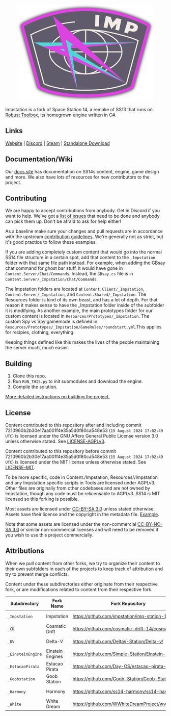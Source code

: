 <p align="center"> <img alt="Impstation" src="https://github.com/impstation/imp-station-14/blob/master/Resources/Textures/Logo/logo.png" /></p>

Impstation is a fork of Space Station 14, a remake of SS13 that runs on [Robust Toolbox](https://github.com/space-wizards/RobustToolbox), its homegrown engine written in C#.

## Links

[Website](https://impstation.gay/) | [Discord](https://discord.gg/TGNz3cEkag) | [Steam](https://store.steampowered.com/app/1255460/Space_Station_14/) | [Standalone Download](https://spacestation14.io/about/nightlies/)

## Documentation/Wiki

Our [docs site](https://docs.spacestation14.io/) has documentation on SS14s content, engine, game design and more. We also have lots of resources for new contributors to the project.

## Contributing

We are happy to accept contributions from anybody. Get in Discord if you want to help. We've got a [list of issues](https://github.com/impstation/imp-station-14/issues) that need to be done and anybody can pick them up. Don't be afraid to ask for help either!

As a baseline make sure your changes and pull requests are in accordance with the upstream [contribution guidelines](https://docs.spacestation14.com/en/general-development/codebase-info/pull-request-guidelines.html). We're generally not as strict, but it's good practice to follow these examples.

If you are adding completely custom content that would go into the normal SS14 file structure in a certain spot, add that content to the `_Impstation` folder with that same file path instead. For example, when adding the GBsay chat command for ghost bar stuff, it would have gone in `Content.Server/Chat/Commands`. Instead, the `GBsay.cs` file is in `Content.Server/_Impstation/Chat/Commands`. 

The Impstation folders are located at `Content.Client/_Impstation`, `Content.Server/_Impstation`, and `Content.Shared/_Impstation`. The Resources folder is kind of its own beast, and has a lot of depth. For that reason it makes sense to have the _Impstation folder inside of the subfolder it is modifying. As another example, the main prototypes folder for our  custom content is located in `Resources/Prototypes/_Impstation`. The custom Spy vs Spy gamemode is defined in `Resources/Prototypes/_Impstation/GameRules/roundstart.yml`.This applies for recipies, clothing, everything. 

Keeping things defined like this makes the lives of the people maintaining the server much, much easier.


## Building

1. Clone this repo.
2. Run `RUN_THIS.py` to init submodules and download the engine.
3. Compile the solution.

[More detailed instructions on building the project.](https://docs.spacestation14.com/en/general-development/setup.html)

## License

Content contributed to this repository after and including commit 7210960b2b30e17aa001f4e35a5d0f80ca548e53 (`15 August 2024 17:02:49 UTC`) is licensed under the GNU Affero General Public License version 3.0 unless otherwise stated. See [LICENSE-AGPLv3](./LICENSE-AGPLv3.TXT).

Content contributed to this repository before commit 7210960b2b30e17aa001f4e35a5d0f80ca548e53 (`15 August 2024 17:02:49 UTC`) is licensed under the MIT license unless otherwise stated. See [LICENSE-MIT](./LICENSE-MIT.TXT).

To be more specific, code in Content./Impstation, Resources//Impstation and any Impstation specific scripts in Tools are licensed under AGPLv3. Other files are originally from other codebases and are not owned by Impstation, though any code must be relicensable to AGPLv3. SS14 is MIT licensed so this forking is possible.

Most assets are licensed under [CC-BY-SA 3.0](https://creativecommons.org/licenses/by-sa/3.0/) unless stated otherwise. Assets have their license and the copyright in the metadata file. [Example](https://github.com/space-wizards/space-station-14/blob/master/Resources/Textures/Objects/Tools/crowbar.rsi/meta.json).

Note that some assets are licensed under the non-commercial [CC-BY-NC-SA 3.0](https://creativecommons.org/licenses/by-nc-sa/3.0/) or similar non-commercial licenses and will need to be removed if you wish to use this project commercially.

## Attributions

When we pull content from other forks, we try to organize their content to their own subfolders in each of the projects to keep track of attribution and try to prevent merge conflicts.

Content under these subdirectories either originate from their respective fork, or are modifications related to content from their respective fork.

| Subdirectory | Fork Name | Fork Repository | License |
|--------------|-----------|-----------------|---------|
| `_Impstation` | Impstation | https://github.com/impstation/imp-station-14/ | AGPL 3.0 |
| `_CD` | Cosmatic Drift | https://github.com/cosmatic-drift-14/cosmatic-drift | MIT |
| `_DV` | Delta-V | https://github.com/DeltaV-Station/Delta-v/ | AGPL 3.0 |
| `_EinsteinEngine` | Einstein Engines | https://github.com/Simple-Station/Einstein-Engines/ | AGPL 3.0 |
| `_EstacaoPirata` | Estacao Pirata | https://github.com/Day-OS/estacao-pirata-14/ | AGPL 3.0 |
| `_Goobstation` | Goob Station | https://github.com/Goob-Station/Goob-Station/ | AGPL 3.0 |
| `_Harmony` | Harmony | https://github.com/ss14-harmony/ss14-harmony | AGPL 3.0 |
| `_White` | White Dream | https://github.com/WWhiteDreamProject/wwdpublic/ | AGPL 3.0 |
